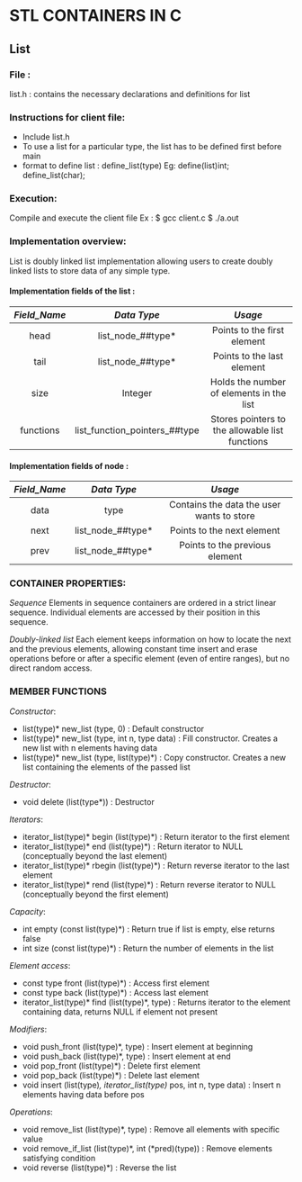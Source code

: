 # STL CONTAINERS IN C

## List

### File :
list.h : contains the necessary declarations and definitions for list

### Instructions for client file:
- Include list.h
- To use a list for a particular type, the list has to be defined first before main
- format to define list : define_list(type)
	Eg: define(list)int; define_list(char);

### Execution:
Compile and execute the client file
Ex :
$ gcc client.c
$ ./a.out

### Implementation overview:

List is doubly linked list implementation allowing users to create doubly linked lists to store data of any simple type. 

#### Implementation fields of the list :
|*Field_Name*|*Data Type*|*Usage*|
| :---: | :---: | :---: |
|head| list_node_##type*|Points to the first element|
|tail| list_node_##type*|Points to the last element|
|size| Integer |Holds the number of elements in the list|
|functions| list_function_pointers_##type |Stores pointers to the allowable list functions|

#### Implementation fields of node :
|*Field_Name*|*Data Type*|*Usage*|
| :---: | :---: | :---: |
|data| type |Contains the data the user wants to store |
|next| list_node_##type* |Points to the next element|
|prev| list_node_##type* |Points to the previous element|

### CONTAINER PROPERTIES:

*Sequence*
Elements in sequence containers are ordered in a strict linear sequence. Individual elements are accessed by their position in this sequence.

*Doubly-linked list*
Each element keeps information on how to locate the next and the previous elements, allowing constant time insert and erase operations before or after a specific element (even of entire ranges), but no direct random access.

### MEMBER FUNCTIONS
*Constructor*:

- list(type)* new_list (type, 0) : Default constructor
- list(type)* new_list (type, int n, type data) : Fill constructor. Creates a new list with n elements having data
- list(type)* new_list (type, list(type)*) : Copy constructor. Creates a new list containing the elements of the passed list

*Destructor*:

- void delete (list(type*)) : Destructor

*Iterators*:

- iterator_list(type)* begin (list(type)*) : Return iterator to the first element
- iterator_list(type)* end (list(type)*) : Return iterator to NULL (conceptually beyond the last element) 
- iterator_list(type)* rbegin (list(type)*) : Return reverse iterator to the last element
- iterator_list(type)* rend (list(type)*) : Return reverse iterator to NULL (conceptually beyond the first element)

*Capacity*:

- int empty (const list(type)*) : Return true if list is empty, else returns false
- int size (const list(type)*) : Return the number of elements in the list

*Element access*:

- const type front (list(type)*) : Access first element
- const type back (list(type)*) : Access last element
- iterator_list(type)* find (list(type)*, type) : Returns iterator to the element containing data, returns NULL if element not present


*Modifiers*:

- void push_front (list(type)*, type) : Insert element at beginning
- void push_back (list(type)*, type) : Insert element at end
- void pop_front (list(type)*) : Delete first element
- void pop_back (list(type)*) : Delete last element
- void insert (list(type)*, iterator_list(type)* pos, int n, type data) : Insert n elements having data before pos


*Operations*:

- void remove_list (list(type)*, type) : Remove all elements with specific value
- void remove_if_list (list(type)*, int (*pred)(type)) : Remove elements satisfying condition
- void reverse (list(type)*) : Reverse the list